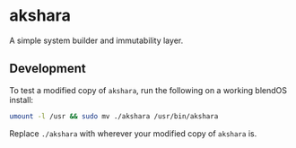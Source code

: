 # akshara

A simple system builder and immutability layer.

## Development

To test a modified copy of `akshara`, run the following on a working blendOS install:

```sh
umount -l /usr && sudo mv ./akshara /usr/bin/akshara
```

Replace `./akshara` with wherever your modified copy of `akshara` is.